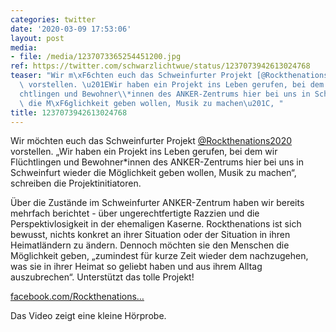 ```yaml
---
categories: twitter
date: '2020-03-09 17:53:06'
layout: post
media:
- file: /media/1237073365254451200.jpg
ref: https://twitter.com/schwarzlichtwue/status/1237073942613024768
teaser: "Wir m\xF6chten euch das Schweinfurter Projekt [@Rockthenations2020](https://twitter.com/Rockthenations2020)\
  \ vorstellen. \u201EWir haben ein Projekt ins Leben gerufen, bei dem wir Fl\xFC\
  chtlingen und Bewohner\\*innen des ANKER-Zentrums hier bei uns in Schweinfurt wieder\
  \ die M\xF6glichkeit geben wollen, Musik zu machen\u201C, "
title: 1237073942613024768
---
```

Wir möchten euch das Schweinfurter Projekt [@Rockthenations2020](https://twitter.com/Rockthenations2020) vorstellen. „Wir haben ein Projekt ins Leben gerufen, bei dem wir Flüchtlingen und Bewohner\*innen des ANKER-Zentrums hier bei uns in Schweinfurt wieder die Möglichkeit geben wollen, Musik zu machen“,  schreiben die Projektinitiatoren.



Über die Zustände im Schweinfurter ANKER-Zentrum haben wir bereits mehrfach berichtet - über ungerechtfertigte Razzien und die Perspektivlosigkeit in der ehemaligen Kaserne.
Rockthenations ist sich bewusst, nichts konkret an ihrer Situation oder der Situation in ihren Heimatländern zu ändern.
Dennoch möchten sie den Menschen die Möglichkeit geben, „zumindest für kurze Zeit wieder dem nachzugehen, was sie in ihrer Heimat so geliebt haben und aus ihrem Alltag auszubrechen“.
Unterstützt das tolle Projekt!



[facebook.com/Rockthenations…](https://www.facebook.com/Rockthenations2020/)



Das Video zeigt eine kleine Hörprobe.